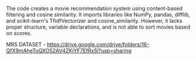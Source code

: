 The code creates a movie recommendation system using content-based filtering and cosine similarity. It imports libraries like NumPy, pandas, difflib, and scikit-learn's TfidfVectorizer and cosine_similarity. However, it lacks proper structure, variable declarations, and is not able to sort movies based on scores.


 MRS DATASET - https://drive.google.com/drive/folders/16-QfX9mAheToQXO52AV4ZKjYF7EfRx5l?usp=sharing
